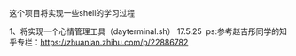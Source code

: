 这个项目将实现一些shell的学习过程
 
 1、将实现一个心情管理工具（dayterminal.sh）  17.5.25  ps:参考赵吉彤同学的知乎专栏：https://zhuanlan.zhihu.com/p/22886782 
